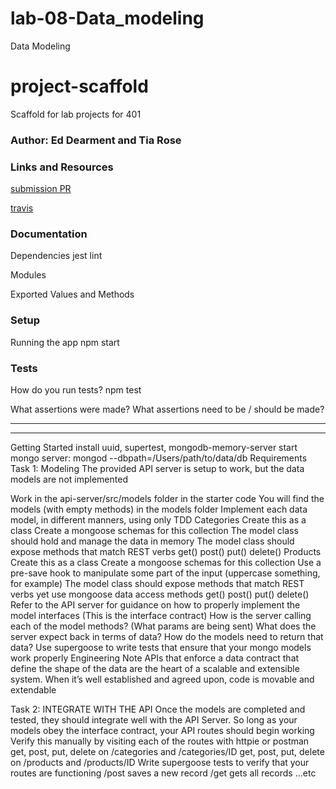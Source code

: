 # lab-08-Data_modeling
Data Modeling


# project-scaffold
Scaffold for lab projects for 401


### Author: Ed Dearment and Tia Rose

### Links and Resources
[submission PR]()

[travis]()

### Documentation

Dependencies
jest
lint

Modules


Exported Values and Methods


### Setup

Running the app
npm start

### Tests
How do you run tests?
npm test

What assertions were made?
What assertions need to be / should be made?

_________________
_________________

Getting Started
install uuid, supertest, mongodb-memory-server
start mongo server: mongod --dbpath=/Users/path/to/data/db
Requirements
Task 1: Modeling
The provided API server is setup to work, but the data models are not implemented

Work in the api-server/src/models folder in the starter code
You will find the models (with empty methods) in the models folder
Implement each data model, in different manners, using only TDD
Categories
Create this as a class
Create a mongoose schemas for this collection
The model class should hold and manage the data in memory
The model class should expose methods that match REST verbs
get()
post()
put()
delete()
Products
Create this as a class
Create a mongoose schemas for this collection
Use a pre-save hook to manipulate some part of the input (uppercase something, for example)
The model class should expose methods that match REST verbs yet use mongoose data access methods
get()
post()
put()
delete()
Refer to the API server for guidance on how to properly implement the model interfaces (This is the interface contract)
How is the server calling each of the model methods? (What params are being sent)
What does the server expect back in terms of data?
How do the models need to return that data?
Use supergoose to write tests that ensure that your mongo models work properly
Engineering Note APIs that enforce a data contract that define the shape of the data are the heart of a scalable and extensible system. When it’s well established and agreed upon, code is movable and extendable

Task 2: INTEGRATE WITH THE API
Once the models are completed and tested, they should integrate well with the API Server.
So long as your models obey the interface contract, your API routes should begin working
Verify this manually by visiting each of the routes with httpie or postman
get, post, put, delete on /categories and /categories/ID
get, post, put, delete on /products and /products/ID
Write supergoose tests to verify that your routes are functioning
/post saves a new record
/get gets all records
…etc

